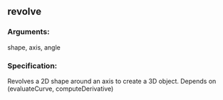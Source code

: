 ## revolve
### Arguments: 
shape, axis, angle
### Specification: 
Revolves a 2D shape around an axis to create a 3D object. Depends on (evaluateCurve, computeDerivative)
